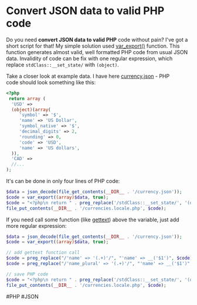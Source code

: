 # Convert JSON data to valid PHP code

Do you need **convert JSON data to valid PHP** code without pain? I've got a short script for that! My simple solution used [var_export()](http://www.php.net/manual/en/function.var-export.php) function. This function generates almost valid, well formatted PHP code from usual JSON data. Invalidity of code can be fix with one regular expression, which replace `stdClass::__set_state/` with `(object)`.

Take a closer look at example data. I have here [currency.json](https://gist.github.com/Fluidbyte/2973986) - PHP code should look something like this:

```php
<?php
 return array (
  'USD' =>
  (object)(array(
     'symbol' => '$',
     'name' => 'US Dollar',
     'symbol_native' => '$',
     'decimal_digits' => 2,
     'rounding' => 0,
     'code' => 'USD',
     'name' => 'US dollars',
  )),
  'CAD' =>
  //...
);
```

It's can be done in only four lines of PHP code:

```php
$data = json_decode(file_get_contents(__DIR__ . '/currency.json'));
$code = var_export((array)$data, true);
$code = "<?php\n return " . preg_replace('/stdClass::__set_state/', '(object)', $code) . ';';
file_put_contents(__DIR__ . '/currencies.locale.php', $code);
```

If you need call some function (like [gettext](http://www.php.net/manual/en/book.gettext.php)) above the variable, just add more regular expression:

```php
$data = json_decode(file_get_contents(__DIR__ . '/currency.json'));
$code = var_export((array)$data, true);

// add gettext function call
$code = preg_replace("/'name' => '(.+)'/", "'name' => __('$1')", $code);
$code = preg_replace("/'name_plural' => '(.+)'/", "'name' => __('$1')", $code);

// save PHP code
$code = "<?php\n return " . preg_replace('/stdClass::__set_state/', '(object)', $code) . ';';
file_put_contents(__DIR__ . '/currencies.locale.php', $code);
```

#PHP #JSON 